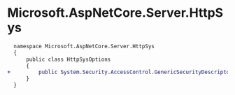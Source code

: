 # Microsoft.AspNetCore.Server.HttpSys

```diff
  namespace Microsoft.AspNetCore.Server.HttpSys
  {
      public class HttpSysOptions
      {
+         public System.Security.AccessControl.GenericSecurityDescriptor? RequestQueueSecurityDescriptor { get; set; }
      }
  }
```
